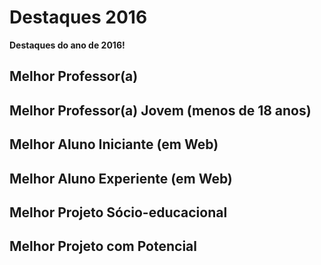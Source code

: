 # Destaques 2016

**Destaques do ano de 2016!**


## Melhor Professor(a)


## Melhor Professor(a) Jovem (menos de 18 anos)


## Melhor Aluno Iniciante (em Web)


## Melhor Aluno Experiente (em Web)


## Melhor Projeto Sócio-educacional


## Melhor Projeto com Potencial

